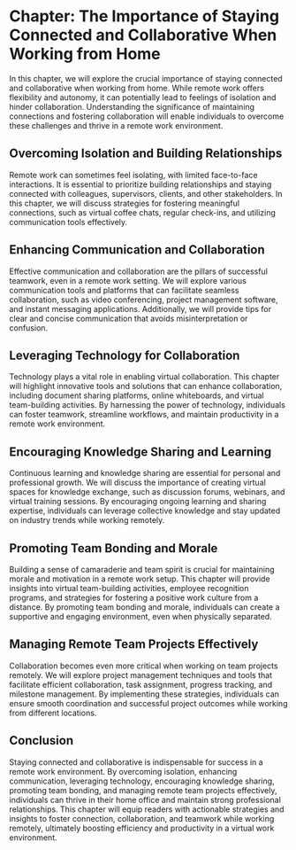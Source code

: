 Chapter: The Importance of Staying Connected and Collaborative When Working from Home
=====================================================================================

In this chapter, we will explore the crucial importance of staying connected and collaborative when working from home. While remote work offers flexibility and autonomy, it can potentially lead to feelings of isolation and hinder collaboration. Understanding the significance of maintaining connections and fostering collaboration will enable individuals to overcome these challenges and thrive in a remote work environment.

**Overcoming Isolation and Building Relationships**
---------------------------------------------------

Remote work can sometimes feel isolating, with limited face-to-face interactions. It is essential to prioritize building relationships and staying connected with colleagues, supervisors, clients, and other stakeholders. In this chapter, we will discuss strategies for fostering meaningful connections, such as virtual coffee chats, regular check-ins, and utilizing communication tools effectively.

**Enhancing Communication and Collaboration**
---------------------------------------------

Effective communication and collaboration are the pillars of successful teamwork, even in a remote work setting. We will explore various communication tools and platforms that can facilitate seamless collaboration, such as video conferencing, project management software, and instant messaging applications. Additionally, we will provide tips for clear and concise communication that avoids misinterpretation or confusion.

**Leveraging Technology for Collaboration**
-------------------------------------------

Technology plays a vital role in enabling virtual collaboration. This chapter will highlight innovative tools and solutions that can enhance collaboration, including document sharing platforms, online whiteboards, and virtual team-building activities. By harnessing the power of technology, individuals can foster teamwork, streamline workflows, and maintain productivity in a remote work environment.

**Encouraging Knowledge Sharing and Learning**
----------------------------------------------

Continuous learning and knowledge sharing are essential for personal and professional growth. We will discuss the importance of creating virtual spaces for knowledge exchange, such as discussion forums, webinars, and virtual training sessions. By encouraging ongoing learning and sharing expertise, individuals can leverage collective knowledge and stay updated on industry trends while working remotely.

**Promoting Team Bonding and Morale**
-------------------------------------

Building a sense of camaraderie and team spirit is crucial for maintaining morale and motivation in a remote work setup. This chapter will provide insights into virtual team-building activities, employee recognition programs, and strategies for fostering a positive work culture from a distance. By promoting team bonding and morale, individuals can create a supportive and engaging environment, even when physically separated.

**Managing Remote Team Projects Effectively**
---------------------------------------------

Collaboration becomes even more critical when working on team projects remotely. We will explore project management techniques and tools that facilitate efficient collaboration, task assignment, progress tracking, and milestone management. By implementing these strategies, individuals can ensure smooth coordination and successful project outcomes while working from different locations.

**Conclusion**
--------------

Staying connected and collaborative is indispensable for success in a remote work environment. By overcoming isolation, enhancing communication, leveraging technology, encouraging knowledge sharing, promoting team bonding, and managing remote team projects effectively, individuals can thrive in their home office and maintain strong professional relationships. This chapter will equip readers with actionable strategies and insights to foster connection, collaboration, and teamwork while working remotely, ultimately boosting efficiency and productivity in a virtual work environment.
